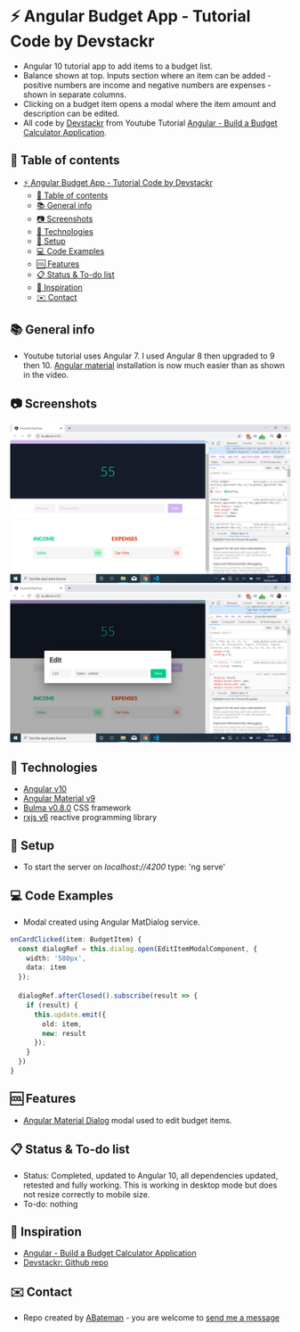 # :zap: Angular Budget App - Tutorial Code by Devstackr

* Angular 10 tutorial app to add items to a budget list.
* Balance shown at top. Inputs section where an item can be added - positive numbers are income and negative numbers are expenses - shown in separate columns.
* Clicking on a budget item opens a modal where the item amount and description can be edited.
* All code by [Devstackr](https://www.youtube.com/channel/UCbwsS1m4Hib6R-9F1alus_A/featured) from Youtube Tutorial [Angular - Build a Budget Calculator Application](https://www.youtube.com/watch?v=sU4z4Ti-8OQ&t=278s).

## :page_facing_up: Table of contents

* [:zap: Angular Budget App - Tutorial Code by Devstackr](#zap-angular-budget-app---tutorial-code-by-devstackr)
  * [:page_facing_up: Table of contents](#page_facing_up-table-of-contents)
  * [:books: General info](#books-general-info)
  * [:camera: Screenshots](#camera-screenshots)
  * [:signal_strength: Technologies](#signal_strength-technologies)
  * [:floppy_disk: Setup](#floppy_disk-setup)
  * [:computer: Code Examples](#computer-code-examples)
  * [:cool: Features](#cool-features)
  * [:clipboard: Status & To-do list](#clipboard-status--to-do-list)
  * [:clap: Inspiration](#clap-inspiration)
  * [:envelope: Contact](#envelope-contact)

## :books: General info

* Youtube tutorial uses Angular 7. I used Angular 8 then upgraded to 9 then 10. [Angular material](https://material.angular.io/) installation is now much easier than as shown in the video.

## :camera: Screenshots

![Angular page](./img/budget.png)
![Angular page](./img/modal.png)

## :signal_strength: Technologies

* [Angular v10](https://angular.io/)
* [Angular Material v9](https://material.angular.io/)
* [Bulma v0.8.0](https://bulma.io/documentation/) CSS framework
* [rxjs v6](https://angular.io/guide/rx-library) reactive programming library

## :floppy_disk: Setup

* To start the server on _localhost://4200_ type: 'ng serve'

## :computer: Code Examples

* Modal created using Angular MatDialog service.

```typescript
onCardClicked(item: BudgetItem) {
  const dialogRef = this.dialog.open(EditItemModalComponent, {
    width: '580px',
    data: item
  });

  dialogRef.afterClosed().subscribe(result => {
    if (result) {
      this.update.emit({
        old: item,
        new: result
      });
    }
  })
}
```

## :cool: Features

* [Angular Material Dialog](https://material.angular.io/components/dialog/overview) modal used to edit budget items.

## :clipboard: Status & To-do list

* Status: Completed, updated to Angular 10, all dependencies updated, retested and fully working. This is working in desktop mode but does not resize correctly to mobile size.
* To-do: nothing

## :clap: Inspiration

* [Angular - Build a Budget Calculator Application](https://www.youtube.com/watch?v=sU4z4Ti-8OQ&t=278s)
* [Devstackr: Github repo](https://github.com/Devstackr/budget-app-angular)

## :envelope: Contact

* Repo created by [ABateman](https://www.andrewbateman.org) - you are welcome to [send me a message](https://andrewbateman.org/contact)
